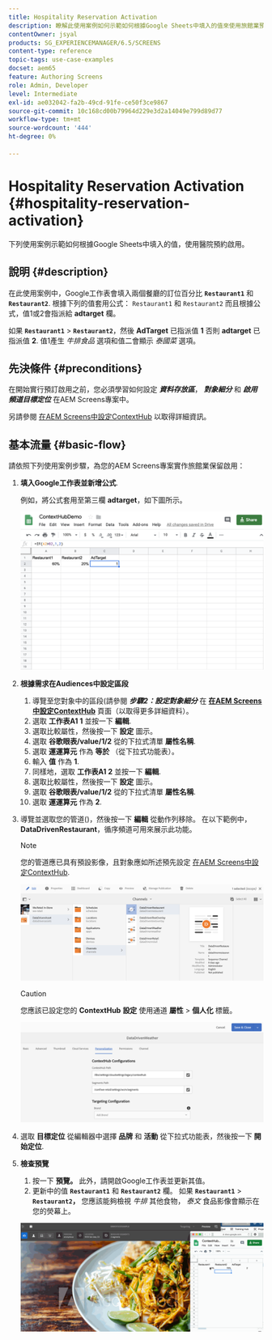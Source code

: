 ```yaml
---
title: Hospitality Reservation Activation
description: 瞭解此使用案例如何示範如何根據Google Sheets中填入的值來使用旅館業預訂啟用。
contentOwner: jsyal
products: SG_EXPERIENCEMANAGER/6.5/SCREENS
content-type: reference
topic-tags: use-case-examples
docset: aem65
feature: Authoring Screens
role: Admin, Developer
level: Intermediate
exl-id: ae032042-fa2b-49cd-91fe-ce50f3ce9867
source-git-commit: 10c168cd00b79964d229e3d2a14049e799d89d77
workflow-type: tm+mt
source-wordcount: '444'
ht-degree: 0%

---
```


# Hospitality Reservation Activation {#hospitality-reservation-activation}

下列使用案例示範如何根據Google Sheets中填入的值，使用醫院預約啟用。

## 說明 {#description}

在此使用案例中，Google工作表會填入兩個餐廳的訂位百分比 **`Restaurant1`** 和 **`Restaurant2`**. 根據下列的值套用公式： `Restaurant1` 和 `Restaurant2` 而且根據公式，值1或2會指派給 **adtarget** 欄。

如果 **`Restaurant1`** > **`Restaurant2`**，然後 **AdTarget** 已指派值 **1** 否則 **adtarget** 已指派值 **2**. 值1產生 *牛排食品* 選項和值二會顯示 *泰國菜* 選項。

## 先決條件 {#preconditions}

在開始實行預訂啟用之前，您必須學習如何設定 ***資料存放區***， ***對象細分*** 和 ***啟用頻道目標定位*** 在AEM Screens專案中。

另請參閱 [在AEM Screens中設定ContextHub](configuring-context-hub.md) 以取得詳細資訊。

## 基本流量 {#basic-flow}

請依照下列使用案例步驟，為您的AEM Screens專案實作旅館業保留啟用：

1. **填入Google工作表並新增公式**.

   例如，將公式套用至第三欄 **adtarget**，如下圖所示。

   ![screen_shot_2019-04-29at94132am](assets/screen_shot_2019-04-29at94132am.png)

1. **根據需求在Audiences中設定區段**

   1. 導覽至您對象中的區段(請參閱 ***步驟2：設定對象細分*** 在 **[在AEM Screens中設定ContextHub](configuring-context-hub.md)** 頁面（以取得更多詳細資料）。
   1. 選取 **工作表A1 1** 並按一下 **編輯**.
   1. 選取比較屬性，然後按一下 **設定** 圖示。
   1. 選取 **谷歌眼表/value/1/2** 從的下拉式清單 **屬性名稱**.
   1. 選取 **運運算元** 作為 **等於** （從下拉式功能表）。
   1. 輸入 **值** 作為 **1**.
   1. 同樣地，選取 **工作表A1 2** 並按一下 **編輯**.
   1. 選取比較屬性，然後按一下 **設定** 圖示。
   1. 選取 **谷歌眼表/value/1/2** 從的下拉式清單 **屬性名稱**.
   1. 選取 **運運算元** 作為 **2**.

1. 導覽並選取您的管道()，然後按一下 **編輯** 從動作列移除。 在以下範例中， **DataDrivenRestaurant**，循序頻道可用來展示此功能。

   >[!NOTE]
   >
   >您的管道應已具有預設影像，且對象應如所述預先設定 [在AEM Screens中設定ContextHub](configuring-context-hub.md).

   ![screen_shot_2019-05-08at14652pm](assets/screen_shot_2019-05-08at14652pm.png)

   >[!CAUTION]
   >
   >您應該已設定您的 **ContextHub** **設定** 使用通道 **屬性** > **個人化** 標籤。

   ![screen_shot_2019-05-08at114106am](assets/screen_shot_2019-05-08at114106am.png)

1. 選取 **目標定位** 從編輯器中選擇 **品牌** 和 **活動** 從下拉式功能表，然後按一下 **開始定位**.
1. **檢查預覽**

   1. 按一下 **預覽。** 此外，請開啟Google工作表並更新其值。
   1. 更新中的值 **`Restaurant1`** 和 **`Restaurant2`** 欄。 如果 **`Restaurant1`** > **`Restaurant2`，** 您應該能夠檢視 *牛排* 其他食物， *泰文* 食品影像會顯示在您的熒幕上。

   ![result5](assets/result5.gif)
